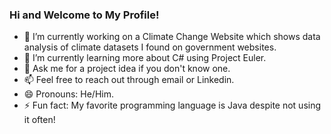 ### Hi and Welcome to My Profile!

- 🔭 I’m currently working on a Climate Change Website which shows data analysis of climate datasets I found on government websites. 
- 🌱 I’m currently learning more about C# using Project Euler.
- 💬 Ask me for a project idea if you don't know one.
- 📫 Feel free to reach out through email or Linkedin.
- 😄 Pronouns: He/Him.
- ⚡ Fun fact: My favorite programming language is Java despite not using it often!
